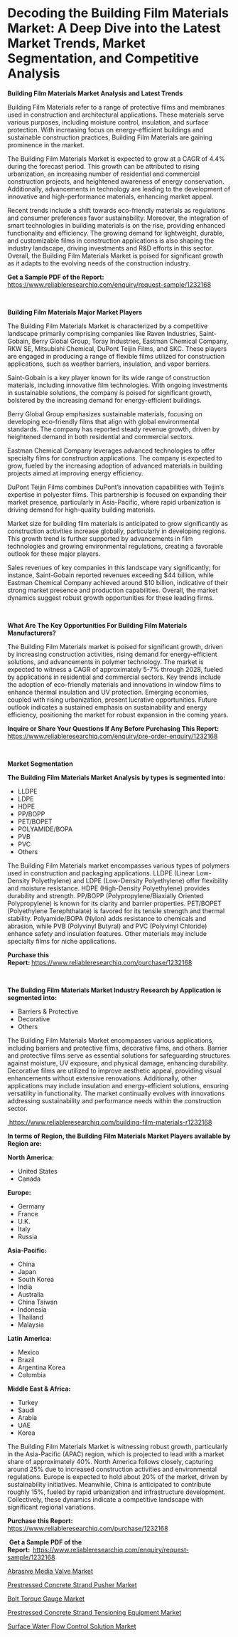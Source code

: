 <p><h1>Decoding the Building Film Materials Market: A Deep Dive into the Latest Market Trends, Market Segmentation, and Competitive Analysis</h1></p><p><strong>Building Film Materials Market Analysis and Latest Trends</strong></p>
<p><p>Building Film Materials refer to a range of protective films and membranes used in construction and architectural applications. These materials serve various purposes, including moisture control, insulation, and surface protection. With increasing focus on energy-efficient buildings and sustainable construction practices, Building Film Materials are gaining prominence in the market.</p><p>The Building Film Materials Market is expected to grow at a CAGR of 4.4% during the forecast period. This growth can be attributed to rising urbanization, an increasing number of residential and commercial construction projects, and heightened awareness of energy conservation. Additionally, advancements in technology are leading to the development of innovative and high-performance materials, enhancing market appeal.</p><p>Recent trends include a shift towards eco-friendly materials as regulations and consumer preferences favor sustainability. Moreover, the integration of smart technologies in building materials is on the rise, providing enhanced functionality and efficiency. The growing demand for lightweight, durable, and customizable films in construction applications is also shaping the industry landscape, driving investments and R&D efforts in this sector. Overall, the Building Film Materials Market is poised for significant growth as it adapts to the evolving needs of the construction industry.</p></p>
<p><strong>Get a Sample PDF of the Report:&nbsp;</strong> <a href="https://www.reliableresearchiq.com/enquiry/request-sample/1232168?utm_campaign=1876&utm_medium=2&utm_source=Github&utm_content=ia&utm_term=28022025&utm_id=building-film-materials">https://www.reliableresearchiq.com/enquiry/request-sample/1232168</a></p>
<p>&nbsp;</p>
<p><strong>Building Film Materials Major Market Players</strong></p>
<p><p>The Building Film Materials Market is characterized by a competitive landscape primarily comprising companies like Raven Industries, Saint-Gobain, Berry Global Group, Toray Industries, Eastman Chemical Company, RKW SE, Mitsubishi Chemical, DuPont Teijin Films, and SKC. These players are engaged in producing a range of flexible films utilized for construction applications, such as weather barriers, insulation, and vapor barriers.</p><p>Saint-Gobain is a key player known for its wide range of construction materials, including innovative film technologies. With ongoing investments in sustainable solutions, the company is poised for significant growth, bolstered by the increasing demand for energy-efficient buildings.</p><p>Berry Global Group emphasizes sustainable materials, focusing on developing eco-friendly films that align with global environmental standards. The company has reported steady revenue growth, driven by heightened demand in both residential and commercial sectors.</p><p>Eastman Chemical Company leverages advanced technologies to offer specialty films for construction applications. The company is expected to grow, fueled by the increasing adoption of advanced materials in building projects aimed at improving energy efficiency.</p><p>DuPont Teijin Films combines DuPont’s innovation capabilities with Teijin’s expertise in polyester films. This partnership is focused on expanding their market presence, particularly in Asia-Pacific, where rapid urbanization is driving demand for high-quality building materials.</p><p>Market size for building film materials is anticipated to grow significantly as construction activities increase globally, particularly in developing regions. This growth trend is further supported by advancements in film technologies and growing environmental regulations, creating a favorable outlook for these major players.</p><p>Sales revenues of key companies in this landscape vary significantly; for instance, Saint-Gobain reported revenues exceeding $44 billion, while Eastman Chemical Company achieved around $10 billion, indicative of their strong market presence and production capabilities. Overall, the market dynamics suggest robust growth opportunities for these leading firms.</p></p>
<p>&nbsp;</p>
<p><strong>What Are The Key Opportunities For Building Film Materials Manufacturers?</strong></p>
<p><p>The Building Film Materials market is poised for significant growth, driven by increasing construction activities, rising demand for energy-efficient solutions, and advancements in polymer technology. The market is expected to witness a CAGR of approximately 5-7% through 2028, fueled by applications in residential and commercial sectors. Key trends include the adoption of eco-friendly materials and innovations in window films to enhance thermal insulation and UV protection. Emerging economies, coupled with rising urbanization, present lucrative opportunities. Future outlook indicates a sustained emphasis on sustainability and energy efficiency, positioning the market for robust expansion in the coming years.</p></p>
<p><strong>Inquire or Share Your Questions If Any Before Purchasing This Report:</strong> <a href="https://www.reliableresearchiq.com/enquiry/pre-order-enquiry/1232168?utm_campaign=1876&utm_medium=2&utm_source=Github&utm_content=ia&utm_term=28022025&utm_id=building-film-materials">https://www.reliableresearchiq.com/enquiry/pre-order-enquiry/1232168</a></p>
<p>&nbsp;</p>
<p><strong>Market Segmentation</strong></p>
<p><strong>The Building Film Materials Market Analysis by types is segmented into:</strong></p>
<p><ul><li>LLDPE</li><li>LDPE</li><li>HDPE</li><li>PP/BOPP</li><li>PET/BOPET</li><li>POLYAMIDE/BOPA</li><li>PVB</li><li>PVC</li><li>Others</li></ul></p>
<p><p>The Building Film Materials market encompasses various types of polymers used in construction and packaging applications. LLDPE (Linear Low-Density Polyethylene) and LDPE (Low-Density Polyethylene) offer flexibility and moisture resistance. HDPE (High-Density Polyethylene) provides durability and strength. PP/BOPP (Polypropylene/Biaxially Oriented Polypropylene) is known for its clarity and barrier properties. PET/BOPET (Polyethylene Terephthalate) is favored for its tensile strength and thermal stability. Polyamide/BOPA (Nylon) adds resistance to chemicals and abrasion, while PVB (Polyvinyl Butyral) and PVC (Polyvinyl Chloride) enhance safety and insulation features. Other materials may include specialty films for niche applications.</p></p>
<p><strong>Purchase this Report:&nbsp;</strong><a href="https://www.reliableresearchiq.com/purchase/1232168?utm_campaign=1876&utm_medium=2&utm_source=Github&utm_content=ia&utm_term=28022025&utm_id=building-film-materials">https://www.reliableresearchiq.com/purchase/1232168</a></p>
<p>&nbsp;</p>
<p><strong>The Building Film Materials Market Industry Research by Application is segmented into:</strong></p>
<p><ul><li>Barriers & Protective</li><li>Decorative</li><li>Others</li></ul></p>
<p><p>The Building Film Materials Market encompasses various applications, including barriers and protective films, decorative films, and others. Barrier and protective films serve as essential solutions for safeguarding structures against moisture, UV exposure, and physical damage, enhancing durability. Decorative films are utilized to improve aesthetic appeal, providing visual enhancements without extensive renovations. Additionally, other applications may include insulation and energy-efficient solutions, ensuring versatility in functionality. The market continually evolves with innovations addressing sustainability and performance needs within the construction sector.</p></p>
<p><a href="https://www.reliableresearchiq.com/building-film-materials-r1232168?utm_campaign=1876&utm_medium=2&utm_source=Github&utm_content=ia&utm_term=28022025&utm_id=building-film-materials">&nbsp;https://www.reliableresearchiq.com/building-film-materials-r1232168</a></p>
<p><strong>In terms of Region, the Building Film Materials Market Players available by Region are:</strong></p>
<p>
    <p> <strong> North America: </strong>
        <ul>
            <li>United States</li>
            <li>Canada</li>
        </ul>
        </p> 
    <p> <strong> Europe: </strong>
        <ul>
            <li>Germany</li>
            <li>France</li>
            <li>U.K.</li>
            <li>Italy</li>
            <li>Russia</li>
        </ul>
        </p> 
    <p> <strong> Asia-Pacific: </strong>
        <ul>
            <li>China</li>
            <li>Japan</li>
            <li>South Korea</li>
            <li>India</li>
            <li>Australia</li>
            <li>China Taiwan</li>
            <li>Indonesia</li>
            <li>Thailand</li>
            <li>Malaysia</li>
        </ul>
        </p> 
    <p> <strong> Latin America: </strong>
        <ul>
            <li>Mexico</li>
            <li>Brazil</li>
            <li>Argentina Korea</li>
            <li>Colombia</li>
        </ul>
        </p> 
    <p> <strong> Middle East & Africa: </strong>
        <ul>
            <li>Turkey</li>
            <li>Saudi</li>
            <li>Arabia</li>
            <li>UAE</li>
            <li>Korea</li>
        </ul>
    </p>
    </p>
<p><p>The Building Film Materials Market is witnessing robust growth, particularly in the Asia-Pacific (APAC) region, which is projected to lead with a market share of approximately 40%. North America follows closely, capturing around 25% due to increased construction activities and environmental regulations. Europe is expected to hold about 20% of the market, driven by sustainability initiatives. Meanwhile, China is anticipated to contribute roughly 15%, fueled by rapid urbanization and infrastructure development. Collectively, these dynamics indicate a competitive landscape with significant regional variations.</p></p>
<p><strong>Purchase this Report: </strong><a href="https://www.reliableresearchiq.com/purchase/1232168?utm_campaign=1876&utm_medium=2&utm_source=Github&utm_content=ia&utm_term=28022025&utm_id=building-film-materials">https://www.reliableresearchiq.com/purchase/1232168</a></p>
<p>&nbsp;<strong>Get a Sample PDF of the Report:&nbsp;&nbsp;</strong><a href="https://www.reliableresearchiq.com/enquiry/request-sample/1232168?utm_campaign=1876&utm_medium=2&utm_source=Github&utm_content=ia&utm_term=28022025&utm_id=building-film-materials">https://www.reliableresearchiq.com/enquiry/request-sample/1232168</a></p>
<p><strong></strong></p>
<p><p><a href="https://github.com/bhuraoutenc8/Market-Research-Report-List-1/blob/main/abrasive-media-valve-market.md?utm_campaign=1876&utm_medium=2&utm_source=Github&utm_content=ia&utm_term=28022025&utm_id=building-film-materials">Abrasive Media Valve Market</a></p><p><a href="https://github.com/syskamazucqa/Market-Research-Report-List-1/blob/main/prestressed-concrete-strand-pusher-market.md?utm_campaign=1876&utm_medium=2&utm_source=Github&utm_content=ia&utm_term=28022025&utm_id=building-film-materials">Prestressed Concrete Strand Pusher Market</a></p><p><a href="https://github.com/lelkohydesyj/Market-Research-Report-List-1/blob/main/bolt-torque-gauge-market.md?utm_campaign=1876&utm_medium=2&utm_source=Github&utm_content=ia&utm_term=28022025&utm_id=building-film-materials">Bolt Torque Gauge Market</a></p><p><a href="https://github.com/cezilfinerv9/Market-Research-Report-List-1/blob/main/prestressed-concrete-strand-tensioning-equipment-market.md?utm_campaign=1876&utm_medium=2&utm_source=Github&utm_content=ia&utm_term=28022025&utm_id=building-film-materials">Prestressed Concrete Strand Tensioning Equipment Market</a></p><p><a href="https://github.com/cachaskluwe/Market-Research-Report-List-1/blob/main/surface-water-flow-control-solution-market.md?utm_campaign=1876&utm_medium=2&utm_source=Github&utm_content=ia&utm_term=28022025&utm_id=building-film-materials">Surface Water Flow Control Solution Market</a></p></p>